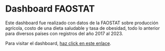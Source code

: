# Dashboard FAOSTAT
Este dashboard fue realizado con datos de la FAOSTAT sobre producción agrícola, costo de una dieta saludable y tasa de obesidad, todo lo anterior para diversos países con registros del año 2017 al 2023.

Para visitar el dashboard, [haz click en este enlace](https://dashboard-react-data-viz.vercel.app/).